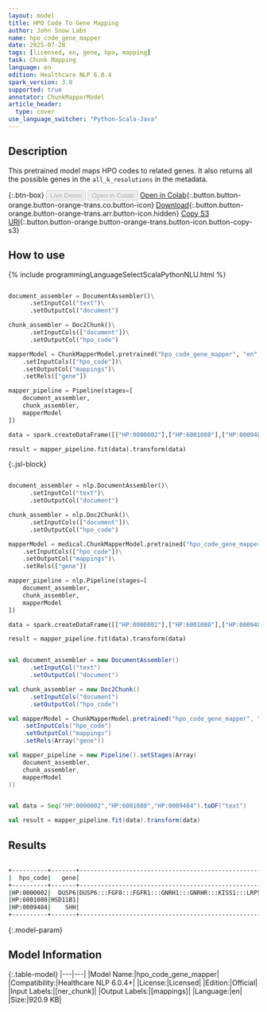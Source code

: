 ```yaml
---
layout: model
title: HPO Code To Gene Mapping
author: John Snow Labs
name: hpo_code_gene_mapper
date: 2025-07-28
tags: [licensed, en, gene, hpo, mapping]
task: Chunk Mapping
language: en
edition: Healthcare NLP 6.0.4
spark_version: 3.0
supported: true
annotator: ChunkMapperModel
article_header:
  type: cover
use_language_switcher: "Python-Scala-Java"
---
```


## Description

This pretrained model maps HPO codes to related genes. It also returns all the possible genes in the `all_k_resolutions` in the metadata.

{:.btn-box}
<button class="button button-orange" disabled>Live Demo</button>
<button class="button button-orange" disabled>Open in Colab</button>
[Open in Colab](https://colab.research.google.com/github/JohnSnowLabs/spark-nlp-workshop/blob/master/healthcare-nlp/06.0.Chunk_Mapping.ipynb){:.button.button-orange.button-orange-trans.co.button-icon}
[Download](https://s3.amazonaws.com/auxdata.johnsnowlabs.com/clinical/models/hpo_code_gene_mapper_en_6.0.4_3.0_1753715824444.zip){:.button.button-orange.button-orange-trans.arr.button-icon.hidden}
[Copy S3 URI](s3://auxdata.johnsnowlabs.com/clinical/models/hpo_code_gene_mapper_en_6.0.4_3.0_1753715824444.zip){:.button.button-orange.button-orange-trans.button-icon.button-copy-s3}

## How to use



<div class="tabs-box" markdown="1">
{% include programmingLanguageSelectScalaPythonNLU.html %}
  
```python

document_assembler = DocumentAssembler()\
      .setInputCol("text")\
      .setOutputCol("document")

chunk_assembler = Doc2Chunk()\
      .setInputCols(["document"])\
      .setOutputCol("hpo_code")

mapperModel = ChunkMapperModel.pretrained("hpo_code_gene_mapper", "en", "clinical/models")\
    .setInputCols(["hpo_code"])\
    .setOutputCol("mappings")\
    .setRels(["gene"])

mapper_pipeline = Pipeline(stages=[
    document_assembler,
    chunk_assembler,
    mapperModel
])

data = spark.createDataFrame([["HP:0000002"],["HP:6001080"],["HP:0009484"]]).toDF("text")

result = mapper_pipeline.fit(data).transform(data)

```

{:.jsl-block}
```python

document_assembler = nlp.DocumentAssembler()\
      .setInputCol("text")\
      .setOutputCol("document")

chunk_assembler = nlp.Doc2Chunk()\
      .setInputCols(["document"])\
      .setOutputCol("hpo_code")

mapperModel = medical.ChunkMapperModel.pretrained("hpo_code_gene_mapper", "en", "clinical/models")\
    .setInputCols(["hpo_code"])\
    .setOutputCol("mappings")\
    .setRels(["gene"])

mapper_pipeline = nlp.Pipeline(stages=[
    document_assembler,
    chunk_assembler,
    mapperModel
])

data = spark.createDataFrame([["HP:0000002"],["HP:6001080"],["HP:0009484"]]).toDF("text")

result = mapper_pipeline.fit(data).transform(data)

```
```scala

val document_assembler = new DocumentAssembler()
      .setInputCol("text")
      .setOutputCol("document")

val chunk_assembler = new Doc2Chunk()
      .setInputCols("document")
      .setOutputCol("hpo_code")

val mapperModel = ChunkMapperModel.pretrained("hpo_code_gene_mapper", "en", "clinical/models")
    .setInputCols("hpo_code")
    .setOutputCol("mappings")
    .setRels(Array("gene"))

val mapper_pipeline = new Pipeline().setStages(Array(
    document_assembler,
    chunk_assembler,
    mapperModel
))


val data = Seq("HP:0000002","HP:6001080","HP:0009484").toDF("text")

val result = mapper_pipeline.fit(data).transform(data)

```
</div>

## Results

```bash

+----------+-------+--------------------------------------------------------------------------------------------------------------------------------------------------------------------------+
|  hpo_code|   gene|                                                                                                                                                         all_k_resolutions|
+----------+-------+--------------------------------------------------------------------------------------------------------------------------------------------------------------------------+
|HP:0000002|  DUSP6|DUSP6:::FGF8:::FGFR1:::GNRH1:::GNRHR:::KISS1:::LRP5:::NHLH2:::TAC3:::TACR3:::FGF17:::NOG:::COPB2:::HS6ST1:::NSMF:::CHD7:::WDR11:::PROK2:::SPRY4:::KISS1R:::TMEM67:::PROKR2|
|HP:6001080|HSD11B1|                                                                                                                                                                HSD11B1:::|
|HP:0009484|    SHH|                                                                                                                                                               SHH:::LMBR1|
+----------+-------+--------------------------------------------------------------------------------------------------------------------------------------------------------------------------+

```

{:.model-param}
## Model Information

{:.table-model}
|---|---|
|Model Name:|hpo_code_gene_mapper|
|Compatibility:|Healthcare NLP 6.0.4+|
|License:|Licensed|
|Edition:|Official|
|Input Labels:|[ner_chunk]|
|Output Labels:|[mappings]|
|Language:|en|
|Size:|920.9 KB|

